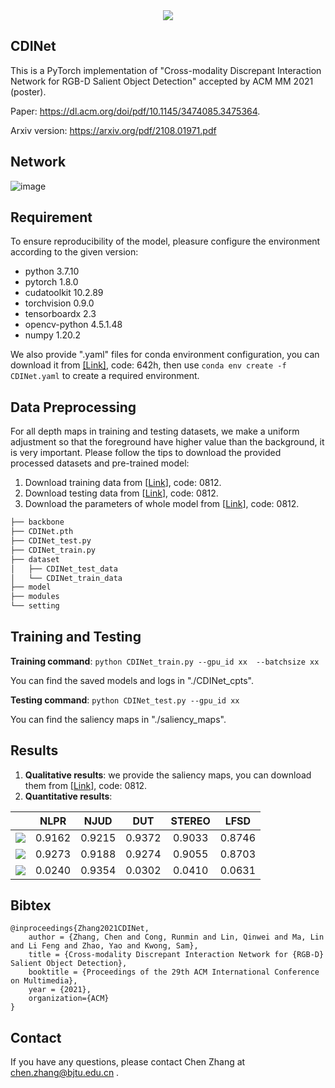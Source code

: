 <div align=center>
<img src = https://2021.acmmm.org/img/acmmm2021_logo.1f9d3343.png>
</div>

## CDINet

This is a PyTorch implementation of "Cross-modality Discrepant Interaction Network for RGB-D Salient Object Detection" accepted by ACM MM 2021 (poster).

Paper: https://dl.acm.org/doi/pdf/10.1145/3474085.3475364. 

Arxiv version: https://arxiv.org/pdf/2108.01971.pdf

## Network
![image](https://user-images.githubusercontent.com/45169768/129518120-d6ffaf4c-896b-4030-8b48-fc586998b417.png)

## Requirement

To ensure reproducibility of the model, pleasure configure the environment according to the given version:

- python 3.7.10
- pytorch 1.8.0
- cudatoolkit 10.2.89
- torchvision 0.9.0
- tensorboardx 2.3
- opencv-python 4.5.1.48
- numpy 1.20.2



We also provide ".yaml" files for conda environment configuration, you can download it from [[Link]](https://pan.baidu.com/s/1o7yo6_86K1Ey6ZHhpiwRyg), code: 642h, then use `conda env create -f CDINet.yaml` to create a required environment.



## Data Preprocessing

For all depth maps in training and testing datasets, we make a uniform adjustment so that  the foreground have higher value than the background, it is very important. Please follow the tips to download the provided processed datasets and pre-trained model:

1. Download training data  from [[Link](https://pan.baidu.com/s/1jm-B10GfOinp9G17VsxH_A)], code: 0812.
2. Download testing data from [[Link](https://pan.baidu.com/s/1PncdQcU5jptqYjfwJfBopA)], code: 0812.
3. Download the parameters of whole model from  [[Link](https://pan.baidu.com/s/1b9mtXawoTktO7mmWdS1ccA)], code: 0812.

```python
├── backbone 
├── CDINet.pth
├── CDINet_test.py
├── CDINet_train.py
├── dataset
│   ├── CDINet_test_data
│   └── CDINet_train_data
├── model
├── modules
└── setting
```





## Training and Testing

**Training command**: `python CDINet_train.py --gpu_id xx  --batchsize xx`

You can find the saved models and logs in "./CDINet_cpts".


**Testing command**: `python CDINet_test.py --gpu_id xx` 

You can find the saliency maps in "./saliency_maps".



## Results

1. **Qualitative results**: we provide the saliency maps, you can download them from [[Link](https://pan.baidu.com/s/1yDlwuOgqTKkO3LDXqyfQ2w)], code: 0812.
2. **Quantitative results**: 


|              |  NLPR  |  NJUD  |  DUT   | STEREO |  LFSD  |
| :----------: | :----: | :----: | :----: | :----: | :----: |
| ![](https://latex.codecogs.com/svg.image?F_{max}) | 0.9162 | 0.9215 | 0.9372 | 0.9033 | 0.8746 |
| ![](https://latex.codecogs.com/svg.image?S_{\alpha}) | 0.9273 | 0.9188 | 0.9274 | 0.9055 | 0.8703 |
| ![](https://latex.codecogs.com/svg.image?MAE)   | 0.0240 | 0.9354 | 0.0302 | 0.0410 | 0.0631 |


## Bibtex

```
@inproceedings{Zhang2021CDINet, 
    author = {Zhang, Chen and Cong, Runmin and Lin, Qinwei and Ma, Lin and Li Feng and Zhao, Yao and Kwong, Sam},   
    title = {Cross-modality Discrepant Interaction Network for {RGB-D} Salient Object Detection},     
    booktitle = {Proceedings of the 29th ACM International Conference on Multimedia},     
    year = {2021},
    organization={ACM}
} 
```



## Contact

If you have any questions, please contact Chen Zhang at [chen.zhang@bjtu.edu.cn](mailto:chen.zhang@bjtu.edu.cn) .
